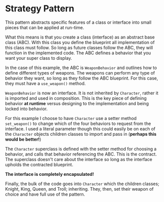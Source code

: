 # Strategy Pattern

This pattern abstracts specific features of a class or interface into small pieces that can be applied at run-time.

What this means is that you create a class (interface) as an abstract base class (ABC). With this class you define the blueprint all implementation of this class must follow. So long as future classes follow the ABC, they will function in the implemented code. The ABC defines a behavior that you want your super class to display.

In the case of this example, the ABC is `WeaponBehavior` and outlines how to define different types of weapons.  The weapons can perform any type of behavior they want, so long as they follow the ABC blueprint. For this case, they must have a `use_weapon()` method.

`WeaponBehavior` is now an interface. It is not inherited by `Character`, rather it is imported and used in composition. This is the key piece of defining behavior **at runtime** versus designing to the implementation and being locked into behavior.

For this example I choose to have `Character` use a setter method `set_weapon()` to change which of the four behaviors to request from the interface. I used a literal parameter though this could easily be on each of the `Character` objects children classes to import and pass in (**perhaps this would be better!**)

The `Character` superclass is defined with the setter method for choosing a behavior, and calls that behavior referencing the ABC. This is the contract. The superclass doesn't care about the interface so long as the interface upholds the contracted blueprint.

**The interface is completely encapsulated!**

Finally, the bulk of the code goes into `Character` which the children classes; Knight, King, Queen, and Troll; inheriting. They, then, set their weapon of choice and have full use of the pattern.

